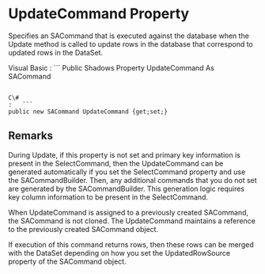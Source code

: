 <!-- loio3c15f1096c5f10148a00fa43ac0548bf -->

# UpdateCommand Property

Specifies an SACommand that is executed against the database when the Update method is called to update rows in the database that correspond to updated rows in the DataSet.



Visual Basic
:   ```
Public Shadows Property UpdateCommand As SACommand
```

C\#
:   ```
public new SACommand UpdateCommand {get;set;}
```



## Remarks

During Update, if this property is not set and primary key information is present in the SelectCommand, then the UpdateCommand can be generated automatically if you set the SelectCommand property and use the SACommandBuilder. Then, any additional commands that you do not set are generated by the SACommandBuilder. This generation logic requires key column information to be present in the SelectCommand.

When UpdateCommand is assigned to a previously created SACommand, the SACommand is not cloned. The UpdateCommand maintains a reference to the previously created SACommand object.

If execution of this command returns rows, then these rows can be merged with the DataSet depending on how you set the UpdatedRowSource property of the SACommand object.

